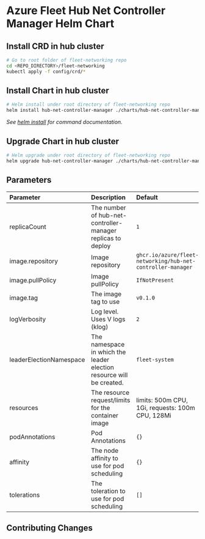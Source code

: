 # Azure Fleet Hub Net Controller Manager Helm Chart

## Install CRD in hub cluster

```bash
# Go to root folder of fleet-networking repo
cd <REPO_DIRECTORY>/fleet-networking
kubectl apply -f config/crd/*
```

## Install Chart in hub cluster

```bash
# Helm install under root directory of fleet-networking repo
helm install hub-net-controller-manager ./charts/hub-net-controller-manager/
```

_See [helm install](https://helm.sh/docs/helm/helm_install/) for command documentation._

## Upgrade Chart in hub cluster

```bash
# Helm upgrade under root directory of fleet-networking repo
helm upgrade hub-net-controller-manager ./charts/hub-net-controller-manager/
```

## Parameters

| Parameter | Description | Default |
|:-|:-|:-|
| replicaCount | The number of hub-net-controller-manager replicas to deploy | `1` |
| image.repository | Image repository | `ghcr.io/azure/fleet-networking/hub-net-controller-manager` |
| image.pullPolicy | Image pullPolicy | `IfNotPresent` |
| image.tag | The image tag to use | `v0.1.0` |
| logVerbosity | Log level. Uses V logs (klog) | `2` |
| leaderElectionNamespace | The namespace in which the leader election resource will be created. | `fleet-system` |
| resources | The resource request/limits for the container image | limits: 500m CPU, 1Gi, requests: 100m CPU, 128Mi |
| podAnnotations | Pod Annotations | `{}` |
| affinity | The node affinity to use for pod scheduling | `{}` |
| tolerations | The toleration to use for pod scheduling | `[]` |

## Contributing Changes
